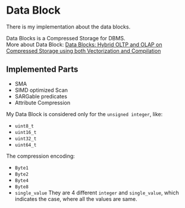 # Data Block

There is my implementation about the data blocks.

Data Blocks is a Compressed Storage for DBMS.   
More about Data Block: [Data Blocks: Hybrid OLTP and OLAP on Compressed Storage using both Vectorization and Compilation](https://db.in.tum.de/downloads/publications/datablocks.pdf)


## Implemented Parts
- SMA
- SIMD optimized Scan
- SARGable predicates
- Attribute Compression
  
My Data Block is considered only for the `unsigned integer`, like:
- `uint8_t`
- `uint16_t`
- `uint32_t`
- `uint64_t`
  
The compression encoding:
- `Byte1`
- `Byte2`
- `Byte4`
- `Byte8`
- `single_value`
They are 4 different `integer` and `single_value`, which indicates the case, where all the values are same. 
